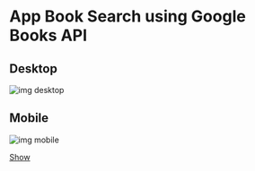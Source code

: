 # App Book Search using Google Books API

## Desktop

<img src='https://uploaddeimagens.com.br/images/003/595/548/original/desktop.png?1640006097' alt='img desktop'>

## Mobile

<img src= 'https://uploaddeimagens.com.br/images/003/595/553/original/mobile.png?1640006242' alt='img mobile'>

<a href = 'https://findbook-mypage.netlify.app/' target='_blank'>Show</a>

